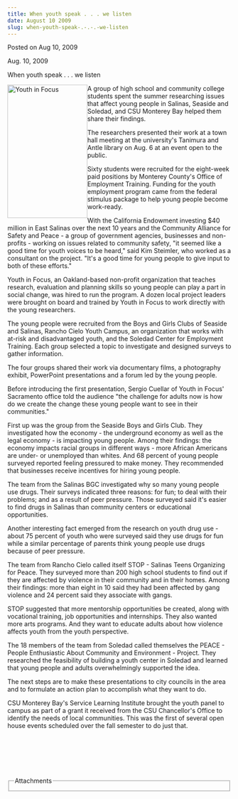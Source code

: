 ```yaml
---
title: When youth speak . . . we listen
date: August 10 2009
slug: when-youth-speak-.-.-.-we-listen
---
```


 



<span class="date">Posted on Aug 10, 2009    </span>
<p>Aug. 10, 2009</p>
When youth speak . . . we listen
<p><img alt="Youth in Focus" height="300" src="https://news.csumb.edu/sites/default/files/65/igx_migrate/images/youthinfocus.jpg" style="float:left" width="180">A group of high school and
community college students spent the summer researching issues that
affect young people in Salinas, Seaside and Soledad, and CSU
Monterey Bay helped them share their findings.</img></p>
<p>The researchers presented their work at a town hall meeting at
the university&apos;s Tanimura and Antle library on Aug. 6 at an event
open to the public.</p>
<p>Sixty students were recruited for the eight-week paid positions
by Monterey County&apos;s Office of Employment Training. Funding for the
youth employment program came from the federal stimulus package to
help young people become work-ready.</p>
<p>With the California Endowment investing $40 million in East
Salinas over the next 10 years and the Community Alliance for
Safety and Peace - a group of government agencies, businesses and
non-profits - working on issues related to community safety, &quot;it
seemed like a good time for youth voices to be heard,&quot; said Kim
Steimler, who worked as a consultant on the project. &quot;It&apos;s a good
time for young people to give input to both of these efforts.&quot;</p>
<p>Youth in Focus, an Oakland-based non-profit organization that
teaches research, evaluation and planning skills so young people
can play a part in social change, was hired to run the program. A
dozen local project leaders were brought on board and trained by
Youth in Focus to work directly with the young researchers.</p>
<p>The young people were recruited from the Boys and Girls Clubs of
Seaside and Salinas, Rancho Cielo Youth Campus, an organization
that works with at-risk and disadvantaged youth, and the Soledad
Center for Employment Training. Each group selected a topic to
investigate and designed surveys to gather information.</p>
<p>The four groups shared their work via documentary films, a
photography exhibit, PowerPoint presentations and a forum led by
the young people.</p>
<p>Before introducing the first presentation, Sergio Cuellar of
Youth in Focus&apos; Sacramento office told the audience &quot;the challenge
for adults now is how do we create the change these young people
want to see in their communities.&quot;</p>
<p>First up was the group from the Seaside Boys and Girls Club.
They investigated how the economy - the underground economy as well
as the legal economy - is impacting young people. Among their
findings: the economy impacts racial groups in different ways -
more African Americans are under- or unemployed than whites. And 68
percent of young people surveyed reported feeling pressured to make
money. They recommended that businesses receive incentives for
hiring young people.</p>
<p>The team from the Salinas BGC investigated why so many young
people use drugs. Their surveys indicated three reasons: for fun;
to deal with their problems; and as a result of peer pressure.
Those surveyed said it&apos;s easier to find drugs in Salinas than
community centers or educational opportunities.</p>
<p>Another interesting fact emerged from the research on youth drug
use - about 75 percent of youth who were surveyed said they use
drugs for fun while a similar percentage of parents think young
people use drugs because of peer pressure.</p>
<p>The team from Rancho Cielo called itself STOP - Salinas Teens
Organizing for Peace. They surveyed more than 200 high school
students to find out if they are affected by violence in their
community and in their homes. Among their findings: more than eight
in 10 said they had been affected by gang violence and 24 percent
said they associate with gangs.</p>
<p>STOP suggested that more mentorship opportunities be created,
along with vocational training, job opportunities and internships.
They also wanted more arts programs. And they want to educate
adults about how violence affects youth from the youth
perspective.</p>
<p>The 18 members of the team from Soledad called themselves the
PEACE - People Enthusiastic About Community and Environment -
Project. They researched the feasibility of building a youth center
in Soledad and learned that young people and adults overwhelmingly
supported the idea.</p>
<p>The next steps are to make these presentations to city councils
in the area and to formulate an action plan to accomplish what they
want to do.</p>
<p>CSU Monterey Bay&apos;s Service Learning Institute brought the youth
panel to campus as part of a grant it received from the CSU
Chancellor&apos;s Office to identify the needs of local communities.
This was the first of several open house events scheduled over the
fall semester to do just that.</p>
<p>&#xA0;</p>
<p>&#xA0;</p>
<p>&#xA0;</p>
<fieldset class="fieldgroup group-attachments">
<legend>Attachments</legend>
<div class="field field-type-emvideo field-field-attach-video">
<div class="field-items">
<div class="field-item odd">
<div class="emvideo emvideo-video emvideo-"/>
</div>
</div>
</div>
</fieldset>





 
